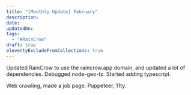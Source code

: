 ```yaml
---
title: "[Monthly Update] February"
description: 
date: 
updatedOn: 
tags:
  - "#RainCrow"
draft: true
eleventyExcludeFromCollections: true
---
```

Updated RainCrow to use the raincrow.app domain, and updated a lot of dependencies. Debugged node-geo-tz. Started adding typescript.

Web crawling, made a job page. Puppeteer, 11ty.

